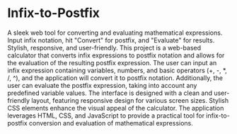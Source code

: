 # Infix-to-Postfix
A sleek web tool for converting and evaluating mathematical expressions. Input infix notation, hit "Convert" for postfix, and "Evaluate" for results. Stylish, responsive, and user-friendly.
This project is a web-based calculator that converts infix expressions to postfix notation and allows for the evaluation of the resulting postfix expression. The user can input an infix expression containing variables, numbers, and basic operators (+, -, *, /, ^), and the application will convert it to postfix notation. Additionally, the user can evaluate the postfix expression, taking into account any predefined variable values. The interface is designed with a clean and user-friendly layout, featuring responsive design for various screen sizes. Stylish CSS elements enhance the visual appeal of the calculator. The application leverages HTML, CSS, and JavaScript to provide a practical tool for infix-to-postfix conversion and evaluation of mathematical expressions.



